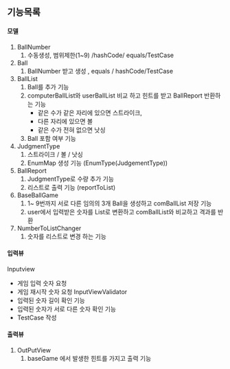 ## 기능목록
#### 모델

1. BallNumber
   1. 수동생성, 범위제한(1~9) /hashCode/ equals/TestCase
2. Ball
   1. BallNumber 받고 생성 , equals / hashCode/TestCase
3. BallList
   1. Ball를 추가 기능
   2. computerBallList와 userBallList 비교 하고 힌트를 받고 BallReport 반환하는 기능
      - 같은 수가 같은 자리에 있으면 스트라이크,
      - 다른 자리에 있으면 볼
      - 같은 수가 전혀 없으면 낫싱
   3. Ball 포함 여부 기능
4. JudgmentType
   1. 스트라이크 / 볼 / 낫싱
   2. EnumMap 생성 기능 (EnumType(JudgementType))
5. BallReport
   1. JudgmentType로 수량 추가 기능
   2. 리스트로 출력 기능 (reportToList)
6. BaseBallGame
   1. 1~ 9번까지 서로 다른 임의의 3개 Ball을 생성하고 comBallList 저장 기능
   2. user에서 입력받은 숫자를 List로 변환하고 comBallList와 비교하고 격과를 반환
7. NumberToListChanger
   1. 숫자를 리스트로 변경 하는 기능



#### 입력뷰
Inputview
- 게임 입력 숫자 요청
- 게임 재시작 숫자 요청
  InputViewValidator
- 입력된 숫자 길이 확인 기능
- 입력된 숫자가 서로 다른 숫자 확인 기능
- TestCase 작성

#### 출력뷰
1. OutPutView
   1. baseGame 에서 발생한 힌트를 가지고 출력 기능
